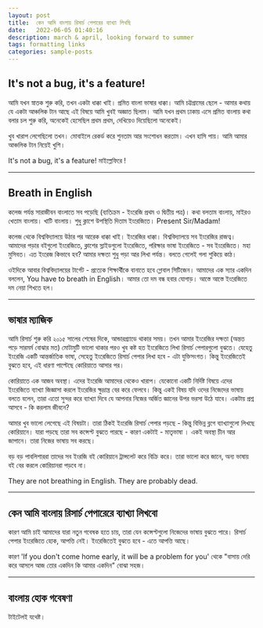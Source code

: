 ```yaml
---
layout: post
title:  কেন আমি বাংলায় রিসার্চ পেপারের ব্যাখ্যা লিখছি
date:   2022-06-05 01:40:16
description: march & april, looking forward to summer
tags: formatting links
categories: sample-posts
---
```

It's not a bug, it's a feature!
---
আমি যখন স্নাতক শুরু করি, তখন একটা ধাক্কা খাই। প্রমিত বাংলা ভাষার ধাক্কা। আমি চট্টগ্রামের ছেলে - আমার কথায় যে একটা আঞ্চলিক টান আছে এই বিষয়ে আমি খুবই অজ্ঞাত ছিলাম। আমি যখন প্রথম ঢাকায় এসে প্রমিত বাংলায় কথা বলার চল শুরু করি, অনেকেই হেসেছিল প্রথম প্রথম, দেখিয়েও দিয়েছিলো অনেকেই। 

খুব খারাপ লেগেছিলো তখন। মোবাইলে রেকর্ড করে শুনতাম আর সংশোধন করতাম। এখন হাসি পায়। আমি আমার আঞ্চলিক টান নিয়েই খুশি। 

It's not a bug, it's a feature!  মাইল্লেফিরে !

---
Breath in English
---

কলেজ পর্যন্ত সারাজীবন বাংলাতে সব পড়েছি (ব্যতিক্রম - ইংরেজি প্রথম ও দ্বিতীয় পত্র)। কথা বলতাম বাংলায়, মাইরও খেতাম বাংলায়। খাটি বাংলায়। শুধু ক্লাশে উপস্থিতি দিতাম ইংরেজিতে। Present Sir/Madam!  

কলেজ থেকে বিশ্ববিদ্যালয়ে উঠার পর আরেক ধাক্কা খাই। ইংরেজির ধাক্কা। বিশ্ববিদ্যালয়ে সব ইংরেজির রাজত্ব। আমাদের পড়ার বইগুলো ইংরেজিতে, ক্লাশের স্লাইডগুলো ইংরেজিতে, পরিক্ষার ভাষা ইংরেজিতে - সব ইংরেজিতে। মহা মুসিবত। এত ইংরেজ কিভাবে হব? আমার দক্ষতা শুধু পড়া আর লিখা পর্যন্ত। বলতে গেলেই গলা শুকিয়ে কাঠ। 

ওইদিকে আবার বিশ্ববিদ্যালয়ের টার্গেট - প্রত্যেক শিক্ষার্থীকে বানাতে হবে গ্লোবাল সিটিজেন। আমাদের এক স্যার একদিন বললেন, You have to breath in English। আমার তো দম বন্ধ হবার যোগাড়। আস্তে আস্তে ইংরেজিতে দম নেয়া শিখতে হল। 

---
ভাষার ম্যাজিক 
---
আমি রিসার্চ শুরু করি ২০১৫ সালের শেষের দিকে, আন্ডারগ্র্যাডে থাকার সময়। তখন আমার ইংরেজির দক্ষতা (অন্তত পড়ে সারমর্ম বোঝার মত) মোটামুটি ভালো থাকার পরও খুব কষ্ট হত ইংরেজিতে লিখা রিসার্চ পেপারগুলো বুঝতে। যেহেতু ইংরেজি একটি আন্তর্জাতিক ভাষা, সেহেতু ইংরেজিতে রিসার্চ পেপার লিখা হবে - এটা যুক্তিসংগত। কিন্তু ইংরেজিতেই বুঝতে হবে, এই ধারণা পাল্টেছে কোরিয়াতে আসার পর। 

কোরিয়াতে এক আজব অবস্থা। এদের ইংরেজি আমাদের থেকেও খারাপ। যেকোনো একটি নির্দিষ্ট বিষয়ে এদের ইংরেজিতে ব্যাখ্যা জিজ্ঞাসা করলে ইংরেজির ক্ষুদ্রান্ত্র বের করে ফেলবে। কিন্তু একই বিষয় যদি ওদের নিজেদের ভাষায় বলতে বলেন, তারা এতো সুন্দর করে ব্যাখ্যা দিবে যে আপনার নিজের অর্জিত জ্ঞানের উপর ভরসা উঠে যাবে। একটায় প্রশ্ন আসবে - কি করলাম জীবনে?

আমার খুব ভালো লেগেছে এই বিষয়টা। তারা ঠিকই ইংরেজি রিসার্চ পেপার পড়ছে - কিন্তু বিভিন্ন ব্লগে ব্যাখ্যাগুলো লিখছে কোরিয়ানে। যারা পড়ছে তারা সব কন্সেপ্ট বুঝতে পারছে - কারণ একটাই - মাতৃভাষা । একই অবস্থা চীন আর জাপানে। তারা নিজের ভাষায় সব করছে। 

বড় বড় পাবলিশাররা তাদের সব ইংরজি বই কোরিয়ানে ট্রান্সলেট করে বিক্রি করে। তারা ভালো করে জানে, অন্য ভাষায় বই বের করলে কোরিয়ানরা পড়বে না।  

They are not breathing in English. They are probably dead.

---
কেন আমি বাংলায় রিসার্চ পেপারেরে ব্যাখ্যা লিখবো
---

কারণ আমি চাই আমাদের যারা নতুন গবেষক হতে চায়, তারা যেন কন্সেপ্টগুলো নিজেদের ভাষায় বুঝতে পারে। রিসার্চ পেপার ইংরেজিতে হোক, আপত্তি নেই। ইংরেজিতেই বুঝতে হবে - এতে আপত্তি আছে।

কারণ  'If you don't come home early, it will be a problem for you' থেকে "বাসায় দেরি করে আসলে আজ তোর একদিন কি আমার একদিন" বোঝা সহজ।

---
বাংলায় হোক গবেষণা
---
টাইটেলই যথেষ্ট।